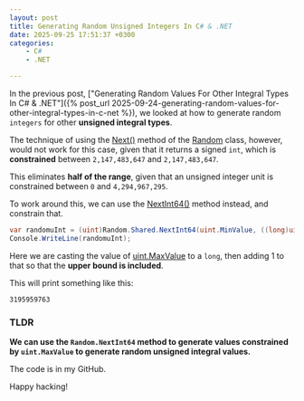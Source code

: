 ```yaml
---
layout: post
title: Generating Random Unsigned Integers In C# & .NET
date: 2025-09-25 17:51:37 +0300
categories:
    - C#
    - .NET

---
```


In the previous post, ["Generating Random Values For Other Integral Types In C# & .NET"]({% post_url 2025-09-24-generating-random-values-for-other-integral-types-in-c-net %}), we looked at how to generate random `integers` for other **unsigned integral types**.

The technique of using the [Next()](https://learn.microsoft.com/en-us/dotnet/api/system.random.next?view=net-9.0) method of the [Random](https://learn.microsoft.com/en-us/dotnet/api/system.random?view=net-9.0) class, however, would not work for this case, given that it returns a signed `int`, which is **constrained** between `2,147,483,647` and `2,147,483,647`.

This eliminates **half of the range**, given that an unsigned integer unit is constrained between `0` and `4,294,967,295`.

To work around this, we can use the [NextInt64()](https://learn.microsoft.com/en-us/dotnet/api/system.random.nextint64?view=net-9.0) method instead, and constrain that.

```c#
var randomuInt = (uint)Random.Shared.NextInt64(uint.MinValue, ((long)uint.MaxValue) + 1);
Console.WriteLine(randomuInt);
```

Here we are casting the value of [uint.MaxValue](https://learn.microsoft.com/en-us/dotnet/api/system.uint32.maxvalue?view=net-9.0) to a `long`, then adding 1 to that so that the **upper bound is included**.

This will print something like this:

```plaintext
3195959763
```

### TLDR

**We can use the `Random.NextInt64` method to generate values constrained by `uint.MaxValue` to generate random unsigned integral values.**

The code is in my GitHub.

Happy hacking!
